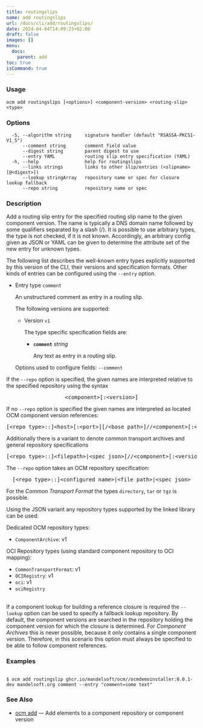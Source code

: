 ```yaml
---
title: routingslips
name: add routingslips
url: /docs/cli/add/routingslips/
date: 2024-04-04T14:09:23+02:00
draft: false
images: []
menu:
  docs:
    parent: add
toc: true
isCommand: true
---
```

### Usage

```
ocm add routingslips [<options>] <component-version> <routing-slip> <type>
```

### Options

```
  -S, --algorithm string     signature handler (default "RSASSA-PKCS1-V1_5")
      --comment string       comment field value
      --digest string        parent digest to use
      --entry YAML           routing slip entry specification (YAML)
  -h, --help                 help for routingslips
      --links strings        links to other slip/entries (<slipname>[@<digest>])
      --lookup stringArray   repository name or spec for closure lookup fallback
      --repo string          repository name or spec
```

### Description


Add a routing slip entry for the specified routing slip name to the given
component version. The name is typically a DNS domain name followed by some
qualifiers separated by a slash (/). It is possible to use arbitrary types,
the type is not checked, if it is not known. Accordingly, an arbitrary config
given as JSON or YAML can be given to determine the attribute set of the new
entry for unknown types.


The following list describes the well-known entry types explicitly supported
by this version of the CLI, their versions and specification formats. Other
kinds of entries can be configured using the <code>--entry</code> option.

- Entry type <code>comment</code>

  An unstructured comment as entry in a routing slip.

  The following versions are supported:
  - Version <code>v1</code>
  
    The type specific specification fields are:
    
    - **<code>comment</code>**  *string*
    
      Any text as entry in a routing slip.
  
  Options used to configure fields: <code>--comment</code>
  

If the <code>--repo</code> option is specified, the given names are interpreted
relative to the specified repository using the syntax

<center>
    <pre>&lt;component>[:&lt;version>]</pre>
</center>

If no <code>--repo</code> option is specified the given names are interpreted 
as located OCM component version references:

<center>
    <pre>[&lt;repo type>::]&lt;host>[:&lt;port>][/&lt;base path>]//&lt;component>[:&lt;version>]</pre>
</center>

Additionally there is a variant to denote common transport archives
and general repository specifications

<center>
    <pre>[&lt;repo type>::]&lt;filepath>|&lt;spec json>[//&lt;component>[:&lt;version>]]</pre>
</center>

The <code>--repo</code> option takes an OCM repository specification:

<center>
    <pre>[&lt;repo type>::]&lt;configured name>|&lt;file path>|&lt;spec json></pre>
</center>

For the *Common Transport Format* the types <code>directory</code>,
<code>tar</code> or <code>tgz</code> is possible.

Using the JSON variant any repository types supported by the 
linked library can be used:

Dedicated OCM repository types:
  - <code>ComponentArchive</code>: v1

OCI Repository types (using standard component repository to OCI mapping):
  - <code>CommonTransportFormat</code>: v1
  - <code>OCIRegistry</code>: v1
  - <code>oci</code>: v1
  - <code>ociRegistry</code>

\
If a component lookup for building a reference closure is required
the <code>--lookup</code>  option can be used to specify a fallback
lookup repository. By default, the component versions are searched in
the repository holding the component version for which the closure is
determined. For *Component Archives* this is never possible, because
it only contains a single component version. Therefore, in this scenario
this option must always be specified to be able to follow component
references.


### Examples

```

$ ocm add routingslip ghcr.io/mandelsoft/ocm//ocmdemoinstaller:0.0.1-dev mandelsoft.org comment --entry "comment=some text"

```

### See Also

* [ocm add](/docs/cli/add)	 &mdash; Add elements to a component repository or component version

